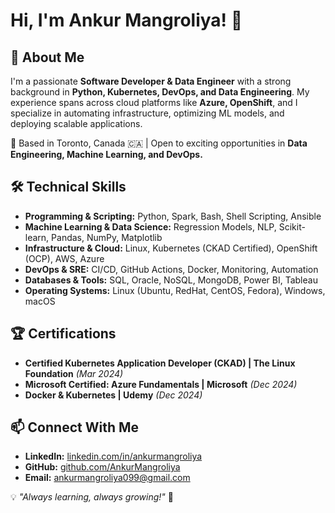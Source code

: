 # Hi, I'm Ankur Mangroliya! 👋

## 🚀 About Me
I'm a passionate **Software Developer & Data Engineer** with a strong background in **Python, Kubernetes, DevOps, and Data Engineering**. My experience spans across cloud platforms like **Azure, OpenShift**, and I specialize in automating infrastructure, optimizing ML models, and deploying scalable applications.

📍 Based in Toronto, Canada 🇨🇦 | Open to exciting opportunities in **Data Engineering, Machine Learning, and DevOps.**

## 🛠️ Technical Skills
- **Programming & Scripting:** Python, Spark, Bash, Shell Scripting, Ansible  
- **Machine Learning & Data Science:** Regression Models, NLP, Scikit-learn, Pandas, NumPy, Matplotlib  
- **Infrastructure & Cloud:** Linux, Kubernetes (CKAD Certified), OpenShift (OCP), AWS, Azure  
- **DevOps & SRE:** CI/CD, GitHub Actions, Docker, Monitoring, Automation  
- **Databases & Tools:** SQL, Oracle, NoSQL, MongoDB, Power BI, Tableau  
- **Operating Systems:** Linux (Ubuntu, RedHat, CentOS, Fedora), Windows, macOS  

## 🏆 Certifications
- **Certified Kubernetes Application Developer (CKAD) | The Linux Foundation** _(Mar 2024)_
- **Microsoft Certified: Azure Fundamentals | Microsoft** _(Dec 2024)_
- **Docker & Kubernetes | Udemy** _(Dec 2024)_

## 📫 Connect With Me
- **LinkedIn:** [linkedin.com/in/ankurmangroliya](https://www.linkedin.com/in/ankurmangroliya)  
- **GitHub:** [github.com/AnkurMangroliya](https://github.com/AnkurMangroliya)  
- **Email:** ankurmangroliya099@gmail.com  

💡 _"Always learning, always growing!"_ 🚀
